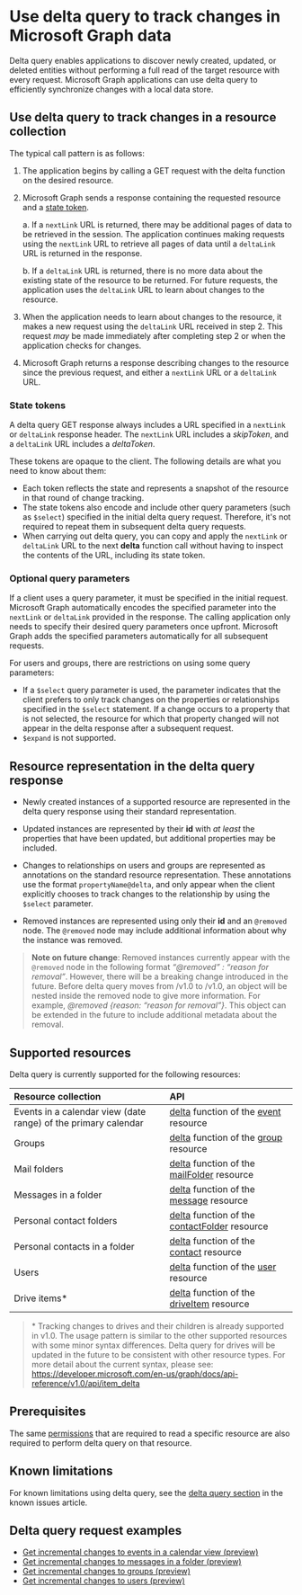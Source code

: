 #  Use delta query to track changes in Microsoft Graph data

Delta query enables applications to discover newly created, updated, or deleted entities without performing a full read of the target resource with every request. Microsoft Graph applications can use delta query to efficiently synchronize changes with a local data store.

## Use delta query to track changes in a resource collection

The typical call pattern is as follows:

1.  The application begins by calling a GET request with the delta function on the desired resource.
2.  Microsoft Graph sends a response containing the requested resource and a [state token](#state-tokens).

     a.  If a `nextLink` URL is returned, there may be additional pages of data to be retrieved in the session. The application continues making requests using the `nextLink` URL to retrieve all pages of data until a `deltaLink` URL is returned in the response.

     b.  If a `deltaLink` URL is returned, there is no more data about the existing state of the resource to be returned. For future requests, the application uses the `deltaLink` URL to learn about changes to the resource.
     
3.  When the application needs to learn about changes to the resource, it makes a new request using the `deltaLink` URL received in step 2. This request *may* be made immediately after completing step 2 or when the application checks for changes.
4.  Microsoft Graph returns a response describing changes to the resource since the previous request, and either a `nextLink` URL or a `deltaLink` URL.

### State tokens

A delta query GET response always includes a URL specified in a `nextLink` or `deltaLink` response header. 
The `nextLink` URL includes a _skipToken_, and a `deltaLink` URL includes a _deltaToken_. 

These tokens are opaque to the client. The following details are what you need to know about them:

- Each token reflects the state and represents a snapshot of the resource in that round of change tracking. 
- The state tokens also encode and include other query parameters (such as `$select`) 
specified in the initial delta query request. Therefore, it's not required to repeat them in subsequent delta query requests.
- When carrying out delta query, you can copy and apply the `nextLink` or `deltaLink` URL to the next **delta** function call without having to inspect the contents of the URL, including its state token.


### Optional query parameters

If a client uses a query parameter, it must be specified in the initial request. Microsoft Graph automatically encodes the specified parameter into the `nextLink` or `deltaLink` provided in the response. The calling application only needs to specify their desired query parameters once upfront. Microsoft Graph adds the specified parameters automatically for all subsequent requests.

For users and groups, there are restrictions on using some query parameters:

-   If a `$select` query parameter is used, the parameter indicates that the client prefers to only track changes on the properties or relationships specified in the `$select` statement. If a change occurs to a property that is not selected, the resource for which that property changed will not appear in the delta response after a subsequent request.
-   `$expand` is not supported.

## Resource representation in the delta query response

-   Newly created instances of a supported resource are represented in the delta query response using their standard representation.

-   Updated instances are represented by their **id** with *at least* the properties that have been updated, but additional properties may be included.

-   Changes to relationships on users and groups are represented as annotations on the standard resource representation. These annotations use the format `propertyName@delta`, 
and only appear when the client explicitly chooses to track changes to the relationship by using the `$select` parameter.

-   Removed instances are represented using only their **id** and an `@removed` node. The `@removed` node may include additional information about why the instance was removed.

> **Note on future change**: Removed instances currently appear with the `@removed` node in the following format *“@removed” : “reason for removal”*. However, there will be a breaking change introduced in the future. Before delta query moves from /v1.0 to /v1.0, an object will be nested inside the removed node to give more information. For example, *@removed {reason: “reason for removal”}*. This object can be extended in the future to include additional metadata about the removal.

## Supported resources

Delta query is currently supported for the following resources:

| **Resource collection** | **API** |
|:------ | :------ |
| Events in a calendar view (date range) of the primary calendar | [delta](../api-reference/v1.0/api/event_delta.md) function of the [event](../api-reference/v1.0/resources/event.md) resource |
| Groups | [delta](../api-reference/v1.0/api/group_delta.md) function of the [group](../api-reference/v1.0/resources/group.md) resource |
| Mail folders | [delta](../api-reference/v1.0/api/mailfolder_delta.md) function of the [mailFolder](../api-reference/v1.0/resources/mailFolder.md) resource |
| Messages in a folder | [delta](../api-reference/v1.0/api/message_delta.md) function of the [message](../api-reference/v1.0/resources/message.md) resource | 
| Personal contact folders | [delta](../api-reference/v1.0/api/contactfolder_delta.md) function of the [contactFolder](../api-reference/v1.0/resources/contactfolder.md) resource |
| Personal contacts in a folder | [delta](../api-reference/v1.0/api/contact_delta.md) function of the [contact](../api-reference/v1.0/resources/contact.md) resource |
| Users | [delta](../api-reference/v1.0/api/user_delta.md) function of the [user](../api-reference/v1.0/resources/user.md) resource | 
| Drive items\* | [delta](../api-reference/v1.0/api/item_delta.md) function of the [driveItem](../api-reference/v1.0/resources/driveItem.md) resource |


> \* Tracking changes to drives and their children is already supported in v1.0. The usage pattern is similar to the other supported resources with some minor syntax differences. Delta query for drives will be updated in the future to be consistent with other resource types. For more detail about the current syntax, please see:
<https://developer.microsoft.com/en-us/graph/docs/api-reference/v1.0/api/item_delta>

## Prerequisites

The same [permissions](../authorization/permission_scopes.md) that are required to read a specific resource are also required to perform delta query on that resource.

## Known limitations

For known limitations using delta query, see the [delta query section](../overview/release_notes.md#delta-query) in the known issues article.

## Delta query request examples 

- [Get incremental changes to events in a calendar view (preview)](../Concepts/delta_query_events.md)
- [Get incremental changes to messages in a folder (preview)](./delta_query_messages.md)
- [Get incremental changes to groups (preview)](./delta_query_groups.md)
- [Get incremental changes to users (preview)](./delta_query_users.md)